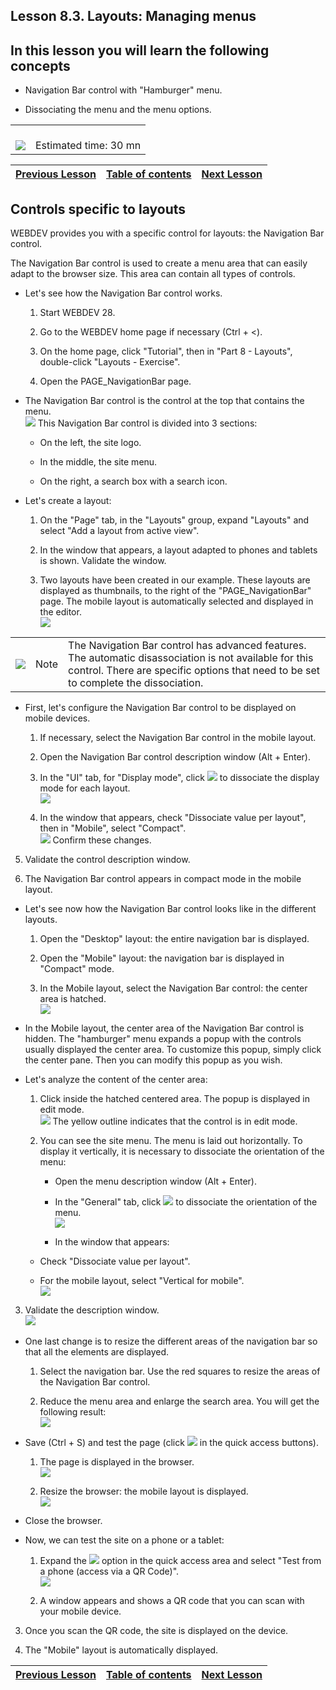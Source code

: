 
## Lesson 8.3. Layouts: Managing menus


<a name="NOTE1"></a>
<a name="NOTE1_1"></a>


## In this lesson you will learn the following concepts
<a name="this_lesson_you_will_learn_the_following_concepts_ELTTEXTE000177"></a>


- Navigation Bar control with "Hamburger" menu.

- Dissociating the menu and the menu options. 





|   |   |
| --- | --- |
| <br>![](https://doc.pcsoft.fr/en-US/images/image.awp?langid=3&name=dur%E9e.png)<br> | <br>Estimated time: 30 mn |

| [Previous Lesson](../TutoWB/1410087418.md) | [Table of contents](../TutoWB/1410087510.md) | [Next Lesson](../TutoWB/1410087507.md) |
| --- | --- | --- |





<a name="NOTE2"></a>
<a name="NOTE2_1"></a>


## Controls specific to layouts
<a name="controls_specific_layouts_ELTTEXTE000224"></a>
WEBDEV provides you with a specific control for layouts: the Navigation Bar control. 

The Navigation Bar control is used to create a menu area that can easily adapt to the browser size. This area can contain all types of controls.



- Let's see how the Navigation Bar control works.

	1. Start WEBDEV 28. 

	2. Go to the WEBDEV home page if necessary (Ctrl + &lt;). 

	3. On the home page, click "Tutorial", then in "Part 8 - Layouts", double-click "Layouts - Exercise".

	4. Open the PAGE_NavigationBar page.







- The Navigation Bar control is the control at the top that contains the menu. <br>![](https://doc.pcsoft.fr/en-US/images/image.awp?langid=3&name=P8_agencement_Barre_navigation%20-%20HC%20N%B0001.jpg&type=thumb)
This Navigation Bar control is divided into 3 sections:

	- On the left, the site logo.

	- In the middle, the site menu.

	- On the right, a search box with a search icon.









- Let's create a layout: 

	1. On the "Page" tab, in the "Layouts" group, expand "Layouts" and select "Add a layout from active view". 

	2. In the window that appears, a layout adapted to phones and tablets is shown. Validate the window. 

	3. Two layouts have been created in our example. These layouts are displayed as thumbnails, to the right of the "PAGE_NavigationBar" page. The mobile layout is automatically selected and displayed in the editor.  <br>![](https://doc.pcsoft.fr/en-US/images/image.awp?langid=3&name=P8_agencement_Barre_navigation%20-%20HC%20N%B0002.jpg&type=thumb)






|   |   |   |
| --- | --- | --- |
| ![](https://doc.pcsoft.fr/en-US/images/image.awp?langid=3&name=note.png) | Note | The Navigation Bar control has advanced features. The automatic disassociation is not available for this control. There are specific options that need to be set to complete the dissociation. |







- First, let's configure the Navigation Bar control to be displayed on mobile devices. 

	1. If necessary, select the Navigation Bar control in the mobile layout. 

	2. Open the Navigation Bar control description window (Alt + Enter). 

	3. In the "UI" tab, for "Display mode", click ![](https://doc.pcsoft.fr/en-US/images/image.awp?langid=3&name=P8_agencement_Barre_navigation%20-%20HC%20N%B0003%201.jpg) to dissociate the display mode for each layout.  <br>![](https://doc.pcsoft.fr/en-US/images/image.awp?langid=3&name=P8_agencement_Barre_navigation%20-%20HC%20N%B0003.jpg&type=thumb)


	4. In the window that appears, check "Dissociate value per layout", then in "Mobile", select "Compact".<br>![](https://doc.pcsoft.fr/en-US/images/image.awp?langid=3&name=P8_agencement_Barre_navigation%20-%20HC%20N%B0004.jpg)
 Confirm these changes. 

5. Validate the control description window. 

6. The Navigation Bar control appears in compact mode in the mobile layout. 




- Let's see now how the Navigation Bar control looks like in the different layouts. 

	1. Open the "Desktop" layout: the entire navigation bar is displayed. 

	2. Open the "Mobile" layout: the navigation bar is displayed in "Compact" mode.

	3. In the Mobile layout, select the Navigation Bar control: the center area is hatched.  <br>![](https://doc.pcsoft.fr/en-US/images/image.awp?langid=3&name=P8_agencement_Barre_navigation%20-%20HC%20N%B0005.jpg&type=thumb)








- In the Mobile layout, the center area of the Navigation Bar control is hidden.
	The "hamburger" menu expands a popup with the controls usually displayed the center area. To customize this popup, simply click the center pane. Then you can modify this popup as you wish.




- Let's analyze the content of the center area:

	1. Click inside the hatched centered area. The popup is displayed in edit mode.<br>![](https://doc.pcsoft.fr/en-US/images/image.awp?langid=3&name=P8_agencement_Barre_navigation%20-%20HC%20N%B0007.jpg&type=thumb)
The yellow outline indicates that the control is in edit mode. 

	2. You can see the site menu. The menu is laid out horizontally. To display it vertically, it is necessary to dissociate the orientation of the menu: 

		- Open the menu description window (Alt + Enter). 

		- In the "General" tab, click ![](https://doc.pcsoft.fr/en-US/images/image.awp?langid=3&name=P8_agencement_Barre_navigation%20-%20HC%20N%B0003%201.jpg) to dissociate the orientation of the menu.  <br>![](https://doc.pcsoft.fr/en-US/images/image.awp?langid=3&name=P8_agencement_Barre_navigation%20-%20HC%20N%B0008.jpg&type=thumb)


		- In the window that appears: 

	- Check "Dissociate value per layout". 

	- For the mobile layout, select "Vertical for mobile".  <br>![](https://doc.pcsoft.fr/en-US/images/image.awp?langid=3&name=P8_agencement_Barre_navigation%20-%20HC%20N%B0009.jpg)

3. Validate the description window.  <br>![](https://doc.pcsoft.fr/en-US/images/image.awp?langid=3&name=P8_agencement_Barre_navigation%20-%20HC%20N%B0010.jpg&type=thumb)






- One last change is to resize the different areas of the navigation bar so that all the elements are displayed. 

	1. Select the navigation bar. 
			Use the red squares to resize the areas of the Navigation Bar control. 

	2. Reduce the menu area and enlarge the search area. You will get the following result:  <br>![](https://doc.pcsoft.fr/en-US/images/image.awp?langid=3&name=P8_agencement_Barre_navigation_2%20-%20HC%20N%B0002.jpg&type=thumb)








- Save (Ctrl + S) and test the page (click ![](https://doc.pcsoft.fr/en-US/images/image.awp?langid=3&name=ICO_Go_Page_WB_GAF.jpg) in the quick access buttons).

	1. The page is displayed in the browser.  <br>![](https://doc.pcsoft.fr/en-US/images/image.awp?langid=3&name=P8_agencement_Barre_navigation_2%20-%20HC%20N%B0003.jpg&type=thumb)


	2. Resize the browser: the mobile layout is displayed.  <br>![](https://doc.pcsoft.fr/en-US/images/image.awp?langid=3&name=P8_agencement_Barre_navigation_2%20-%20HC%20N%B0004.jpg&type=thumb)




- Close the browser.




- Now, we can test the site on a phone or a tablet: 

	1. Expand the ![](https://doc.pcsoft.fr/en-US/images/image.awp?langid=3&name=ICO_Go_Page_WB_GAF.jpg) option in the quick access area and select "Test from a phone (access via a QR Code)".  <br>![](https://doc.pcsoft.fr/en-US/images/image.awp?langid=3&name=P7_Ancrage%20-%20Agencement%20bis%20-%20HC%20N%B0001.jpg)


	2. A window appears and shows a QR code that you can scan with your mobile device. 

3. Once you scan the QR code, the site is displayed on the device. 

4. The "Mobile" layout is automatically displayed.




| [Previous Lesson](../TutoWB/1410087418.md) | [Table of contents](../TutoWB/1410087510.md) | [Next Lesson](../TutoWB/1410087507.md) |
| --- | --- | --- |




